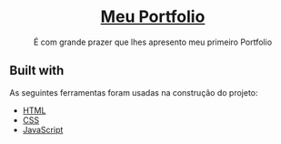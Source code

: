 <h1 align="center">
    <a href="https://itzmigas.vercel.app/">Meu Portfolio</a>
</h1>
<p align="center">É com grande prazer que lhes apresento meu primeiro Portfolio</p>


## Built with

As seguintes ferramentas foram usadas na construção do projeto:

- [HTML](https://developer.mozilla.org/pt-BR/docs/Web/HTML)
- [CSS](https://developer.mozilla.org/pt-BR/docs/Web/CSS)
- [JavaScript](https://www.javascript.com/)

